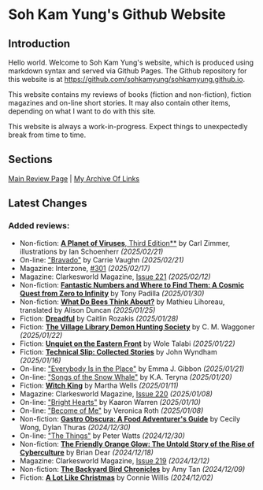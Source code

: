 # Soh Kam Yung's Github Website

## Introduction

Hello world. Welcome to Soh Kam Yung's website, which is produced using markdown syntax and served via Github Pages. The Github repository for this website is at <https://github.com/sohkamyung/sohkamyung.github.io>.

This website contains my reviews of books (fiction and non-fiction), fiction magazines and on-line short stories. It may also contain other items, depending on what I want to do with this site.

This website is always a work-in-progress. Expect things to unexpectedly break from time to time.

## Sections

[Main Review Page](reviews/README.md) | [My Archive Of Links](links/README.md)

## Latest Changes

### Added reviews:

- Non-fiction: [**A Planet of Viruses**, Third Edition**](reviews/nonfiction/2025/20250221-PlanetViruses.md) by Carl Zimmer, illustrations by Ian Schoenherr *(2025/02/21)*
- On-line: ["Bravado"](reviews/online/2025/20250221-Bravado.md) by Carrie Vaughn *(2025/02/21)*
- Magazine: Interzone, [#301](reviews/magazines/Interzone/20250217-Interzone301.md) *(2025/02/17)*
- Magazine: Clarkesworld Magazine, [Issue 221](reviews/magazines/Clarkesworld/20250212-Clarkesworld221.md) *(2025/02/12)*
- Non-fiction: [**Fantastic Numbers and Where to Find Them: A Cosmic Quest from Zero to Infinity**](reviews/nonfiction/2025/20250130-FantasticNumbers.md) by Tony Padilla *(2025/01/30)*
- Non-fiction: [**What Do Bees Think About?**](reviews/nonfiction/2025/20250125-WhatBeesThinkAbout.md) by Mathieu Lihoreau, translated by Alison Duncan *(2025/01/25)*
- Fiction: [**Dreadful**](reviews/fiction/2025/20250128-Dreadful.md) by Caitlin Rozakis *(2025/01/28)*
- Fiction: [**The Village Library Demon Hunting Society**](reviews/fiction/2025/20250122-VillageLibraryDemonHuntingSociety.md) by C. M. Waggoner *(2025/01/22)*
- Fiction: [**Unquiet on the Eastern Front**](reviews/fiction/2025/20250122-UnquietEasternFront.md) by Wole Talabi *(2025/01/22)*
- Fiction: [**Technical Slip: Collected Stories**](reviews/fiction/2025/20250116-TechnicalSlip.md) by John Wyndham *(2025/01/16)*
- On-line: ["Everybody Is in the Place"](reviews/online/2025/20250121-EverybodyInPlace.md) by Emma J. Gibbon *(2025/01/21)*
- On-line: ["Songs of the Snow Whale"](reviews/online/2025/20250120-SongsSnowWhale.md) by K.A. Teryna *(2025/01/20)*
- Fiction: [**Witch King**](reviews/fiction/2025/20250111-WitchKing.md) by Martha Wells *(2025/01/11)*
- Magazine: Clarkesworld Magazine, [Issue 220](reviews/magazines/Clarkesworld/20250108-Clarkesworld220.md) *(2025/01/08)*
- On-line: ["Bright Hearts"](reviews/online/2025/20250110-BrightHearts.md) by Kaaron Warren *(2025/01/10)*
- On-line: ["Become of Me"](reviews/online/2025/20250108-BecomeOfMe.md) by Veronica Roth *(2025/01/08)*
- Non-fiction: [**Gastro Obscura: A Food Adventurer's Guide**](reviews/nonfiction/2024/20241230-GastroObscura.md) by Cecily Wong, Dylan Thuras *(2024/12/30)*
- On-line: ["The Things"](reviews/online/2024/20241230-Things.md) by Peter Watts *(2024/12/30)*
- Non-fiction: [**The Friendly Orange Glow: The Untold Story of the Rise of Cyberculture**](reviews/nonfiction/2024/20241218-FriendlyOrangeGlow.md) by Brian Dear *(2024/12/18)*
- Magazine: Clarkesworld Magazine, [Issue 219](reviews/magazines/Clarkesworld/20241212-Clarkesworld219.md) *(2024/12/12)*
- Non-fiction: [**The Backyard Bird Chronicles**](reviews/nonfiction/2024/20241209-BackyardBirdChronicles.md) by Amy Tan *(2024/12/09)*
- Fiction: [**A Lot Like Christmas**](reviews/fiction/2024/20241202-LotLikeChristmas.md) by Connie Willis *(2024/12/02)*
